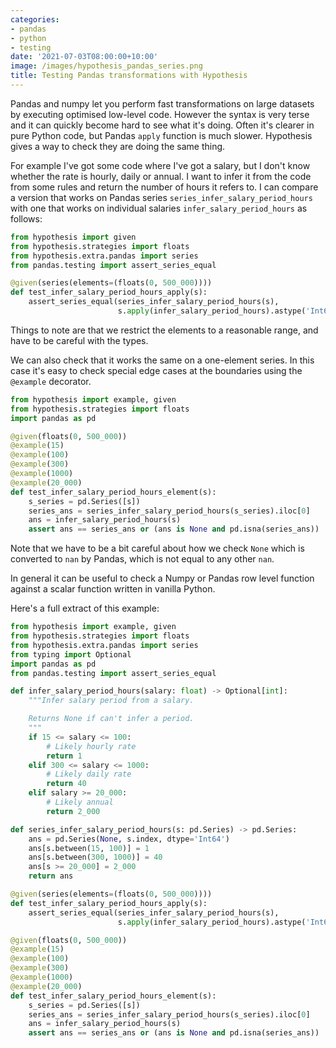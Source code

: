 ```yaml
---
categories:
- pandas
- python
- testing
date: '2021-07-03T08:00:00+10:00'
image: /images/hypothesis_pandas_series.png
title: Testing Pandas transformations with Hypothesis
---
```


Pandas and numpy let you perform fast transformations on large datasets by executing optimised low-level code.
However the syntax is very terse and it can quickly become hard to see what it's doing.
Often it's clearer in pure Python code, but Pandas `apply` function is much slower.
Hypothesis gives a way to check they are doing the same thing.

For example I've got some code where I've got a salary, but I don't know whether the rate is hourly, daily or annual.
I want to infer it from the code from some rules and return the number of hours it refers to.
I can compare a version that works on Pandas series `series_infer_salary_period_hours` with one that works on individual salaries `infer_salary_period_hours` as follows:

```python
from hypothesis import given
from hypothesis.strategies import floats
from hypothesis.extra.pandas import series
from pandas.testing import assert_series_equal

@given(series(elements=(floats(0, 500_000))))
def test_infer_salary_period_hours_apply(s):
    assert_series_equal(series_infer_salary_period_hours(s),
                        s.apply(infer_salary_period_hours).astype('Int64'))
```

Things to note are that we restrict the elements to a reasonable range, and have to be careful with the types.

We can also check that it works the same on a one-element series.
In this case it's easy to check special edge cases at the boundaries using the `@example` decorator.

```python
from hypothesis import example, given
from hypothesis.strategies import floats
import pandas as pd

@given(floats(0, 500_000))
@example(15)
@example(100)
@example(300)
@example(1000)
@example(20_000)
def test_infer_salary_period_hours_element(s):
    s_series = pd.Series([s])
    series_ans = series_infer_salary_period_hours(s_series).iloc[0]
    ans = infer_salary_period_hours(s)
    assert ans == series_ans or (ans is None and pd.isna(series_ans))
```

Note that we have to be a bit careful about how we check `None` which is converted to `nan` by Pandas, which is not equal to any other `nan`.

In general it can be useful to check a Numpy or Pandas row level function against a scalar function written in vanilla Python.

Here's a full extract of this example:


```python
from hypothesis import example, given
from hypothesis.strategies import floats
from hypothesis.extra.pandas import series
from typing import Optional
import pandas as pd
from pandas.testing import assert_series_equal

def infer_salary_period_hours(salary: float) -> Optional[int]:
    """Infer salary period from a salary.

    Returns None if can't infer a period.
    """
    if 15 <= salary <= 100:
        # Likely hourly rate
        return 1
    elif 300 <= salary <= 1000:
        # Likely daily rate
        return 40
    elif salary >= 20_000:
        # Likely annual
        return 2_000

def series_infer_salary_period_hours(s: pd.Series) -> pd.Series:
    ans = pd.Series(None, s.index, dtype='Int64')
    ans[s.between(15, 100)] = 1
    ans[s.between(300, 1000)] = 40
    ans[s >= 20_000] = 2_000
    return ans

@given(series(elements=(floats(0, 500_000))))
def test_infer_salary_period_hours_apply(s):
    assert_series_equal(series_infer_salary_period_hours(s),
                        s.apply(infer_salary_period_hours).astype('Int64'))

@given(floats(0, 500_000))
@example(15)
@example(100)
@example(300)
@example(1000)
@example(20_000)
def test_infer_salary_period_hours_element(s):
    s_series = pd.Series([s])
    series_ans = series_infer_salary_period_hours(s_series).iloc[0]
    ans = infer_salary_period_hours(s)
    assert ans == series_ans or (ans is None and pd.isna(series_ans))
```

